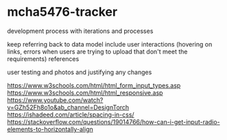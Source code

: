 # mcha5476-tracker
development process with iterations and processes

keep referring back to data model 
include user interactions (hovering on links, errors when users are trying to upload that don't meet the requirements)
references

user testing and photos and justifying any changes 


https://www.w3schools.com/html/html_form_input_types.asp
https://www.w3schools.com/html/html_responsive.asp
https://www.youtube.com/watch?v=GZh52Fh8o1o&ab_channel=DesignTorch
https://ishadeed.com/article/spacing-in-css/
https://stackoverflow.com/questions/19014766/how-can-i-get-input-radio-elements-to-horizontally-align

